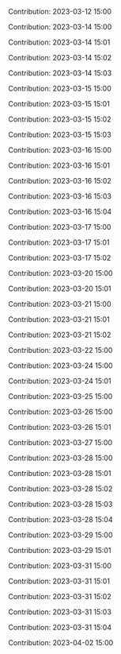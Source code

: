Contribution: 2023-03-12 15:00

Contribution: 2023-03-14 15:00

Contribution: 2023-03-14 15:01

Contribution: 2023-03-14 15:02

Contribution: 2023-03-14 15:03

Contribution: 2023-03-15 15:00

Contribution: 2023-03-15 15:01

Contribution: 2023-03-15 15:02

Contribution: 2023-03-15 15:03

Contribution: 2023-03-16 15:00

Contribution: 2023-03-16 15:01

Contribution: 2023-03-16 15:02

Contribution: 2023-03-16 15:03

Contribution: 2023-03-16 15:04

Contribution: 2023-03-17 15:00

Contribution: 2023-03-17 15:01

Contribution: 2023-03-17 15:02

Contribution: 2023-03-20 15:00

Contribution: 2023-03-20 15:01

Contribution: 2023-03-21 15:00

Contribution: 2023-03-21 15:01

Contribution: 2023-03-21 15:02

Contribution: 2023-03-22 15:00

Contribution: 2023-03-24 15:00

Contribution: 2023-03-24 15:01

Contribution: 2023-03-25 15:00

Contribution: 2023-03-26 15:00

Contribution: 2023-03-26 15:01

Contribution: 2023-03-27 15:00

Contribution: 2023-03-28 15:00

Contribution: 2023-03-28 15:01

Contribution: 2023-03-28 15:02

Contribution: 2023-03-28 15:03

Contribution: 2023-03-28 15:04

Contribution: 2023-03-29 15:00

Contribution: 2023-03-29 15:01

Contribution: 2023-03-31 15:00

Contribution: 2023-03-31 15:01

Contribution: 2023-03-31 15:02

Contribution: 2023-03-31 15:03

Contribution: 2023-03-31 15:04

Contribution: 2023-04-02 15:00

